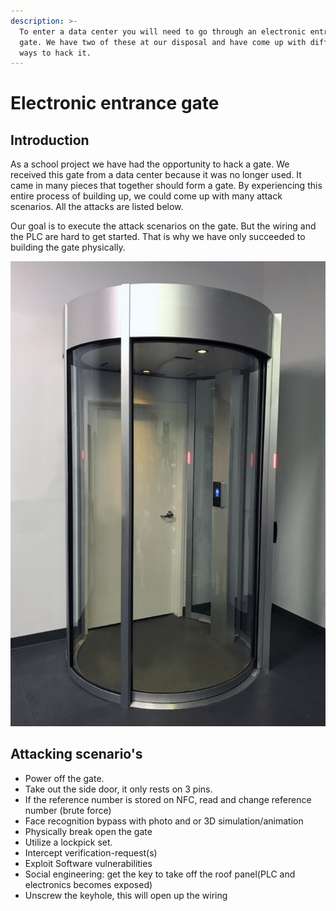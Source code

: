 ```yaml
---
description: >-
  To enter a data center you will need to go through an electronic entrance
  gate. We have two of these at our disposal and have come up with different
  ways to hack it.
---
```


# Electronic entrance gate

## Introduction

As a school project we have had the opportunity to hack a gate. We received this gate from a data center because it was no longer used. It came in many pieces that together should form a gate. By experiencing this entire process of building up, we could come up with many attack scenarios. All the attacks are listed below. 

Our goal is to execute the attack scenarios on the gate. But the wiring and the PLC are hard to get started. That is why we have only succeeded to building the gate physically.

![](../.gitbook/assets/boon_edam_circlelock_combi.jpg)

## Attacking scenario's

* Power off the gate.
* Take out the side door, it only rests on 3 pins.
* If the reference number is stored on NFC, read and change reference number \(brute force\)
* Face recognition bypass with photo and or 3D simulation/animation
* Physically break open the gate
* Utilize a lockpick set.
* Intercept verification-request\(s\)
* Exploit Software vulnerabilities
* Social engineering: get the key to take off the roof panel\(PLC and electronics becomes exposed\)
* Unscrew the keyhole, this will open up the wiring

